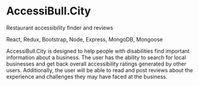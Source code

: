 # AccessiBull.City
Restaurant accessibility finder and reviews

React, Redux, Bootstrap, Node, Express, MongoDB, Mongoose

AccessiBull.City is designed to help people with disabilities find important information about a business.
The user has the ability to search for local businesses and get back overall accessibility ratings generated
by other users. Additionally, the user will be able to read and post reviews about the experience and 
challenges they may have faced at the business.
